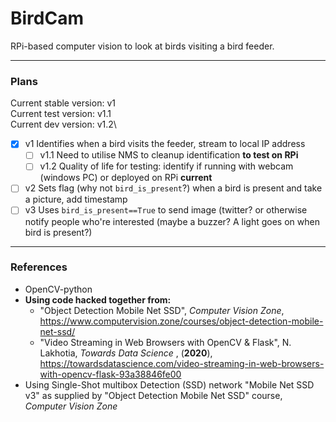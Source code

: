 # BirdCam #
RPi-based computer vision to look at birds visiting a bird feeder.
- - - -
### Plans ###

Current stable version: v1\
Current test version: v1.1\
Current dev version: v1.2\

- [x] v1 Identifies when a bird visits the feeder, stream to local IP address
	- [ ] v1.1 Need to utilise NMS to cleanup identification __to test on RPi__
	- [ ] v1.2 Quality of life for testing: identify if running with webcam (windows PC) or deployed on RPi __current__
- [ ] v2 Sets flag (why not `bird_is_present`?) when a bird is present and take a picture, add timestamp
- [ ] v3 Uses `bird_is_present==True` to send image (twitter?  or otherwise notify people who're interested (maybe a buzzer? A light goes on when bird is present?)

- - - -

### References ###
* OpenCV-python
* __Using code hacked together from:__
	* "Object Detection Mobile Net SSD", *Computer Vision Zone*, <https://www.computervision.zone/courses/object-detection-mobile-net-ssd/>
	* "Video Streaming in Web Browsers with OpenCV & Flask", N. Lakhotia, _Towards Data Science_ , (**2020**), <https://towardsdatascience.com/video-streaming-in-web-browsers-with-opencv-flask-93a38846fe00>
* Using Single-Shot multibox Detection (SSD) network "Mobile Net SSD v3" as supplied by "Object Detection Mobile Net SSD" course, *Computer Vision Zone*
